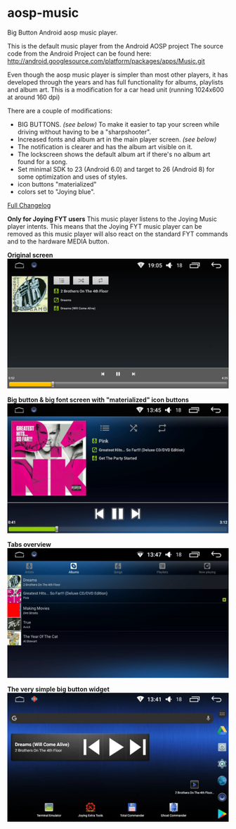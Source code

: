 # aosp-music
Big Button Android aosp music player.

This is the default music player from the Android AOSP project
The source code from the Android Project can be found here:
http://android.googlesource.com/platform/packages/apps/Music.git

Even though the aosp music player is simpler than most other players, it has developed through the years and has full functionality for albums, playlists and album art.
This is a modification for a car head unit (running 1024x600 at around 160 dpi)

There are a couple of modifications:
* BIG BUTTONS. *(see below)* To make it easier to tap your screen while driving without having to be a "sharpshooter".
* Increased fonts and album art in the main player screen. *(see below)*
* The notification is clearer and has the album art visible on it.
* The lockscreen shows the default album art if there's no album art found for a song.
* Set minimal SDK to 23 (Android 6.0) and target to 26 (Android 8) for some optimization and uses of styles.
* icon buttons "materialized"
* colors set to "Joying blue".

[Full Changelog](https://github.com/hvdwolf/aosp-music/blob/master/Changelog.md)

**Only for Joying FYT users**
This music player listens to the Joying Music player intents. This means that the Joying FYT music player can be removed as this music player will also react on the standard FYT commands and to the hardware MEDIA button.

**Original screen**
![Original main player screen](./images/org-aosp-mainscreen_2.jpg)<br>

**Big button & big font screen with "materialized" icon buttons**
![Big button big fonts main player screen](./images/bigbutton-aosp-mainscreen3.jpg)<br>

**Tabs overview**
![tabs overview](./images/tab-screen.jpg)

**The very simple big button widget**
![widget](./images/simple_widget.jpg)